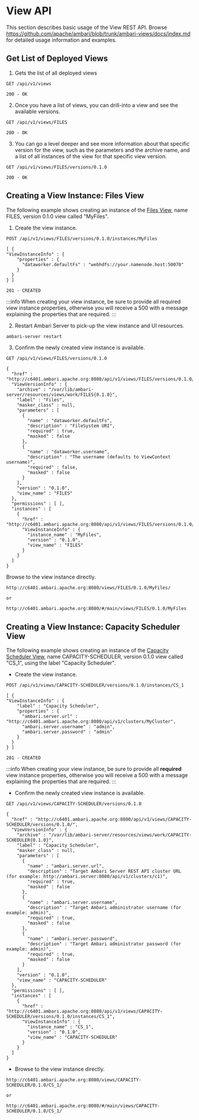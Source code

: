 # View API

This section describes basic usage of the View REST API. Browse https://github.com/apache/ambari/blob/trunk/ambari-views/docs/index.md for detailed usage information and examples.

## Get List of Deployed Views

1. Gets the list of all deployed views

```
GET /api/v1/views
 
200 - OK
```

2. Once you have a list of views, you can drill-into a view and see the available versions.

```
GET /api/v1/views/FILES
 
200 - OK
```

3. You can go a level deeper and see more information about that specific version for the view, such as the parameters and the archive name, and a list of all instances of the view for that specific view version.

```
GET /api/v1/views/FILES/versions/0.1.0
 
200 - OK
```

## Creating a View Instance: Files View

The following example shows creating an instance of the [Files View](https://github.com/apache/ambari/tree/trunk/contrib/views/files), name FILES, version 0.1.0 view called "MyFiles".

1. Create the view instance.

```
POST /api/v1/views/FILES/versions/0.1.0/instances/MyFiles
 
[ {
"ViewInstanceInfo" : {
    "properties" : {
      "dataworker.defaultFs" : "webhdfs://your.namenode.host:50070"
    }
  }
} ]
 
201 - CREATED
```

:::info
When creating your view instance, be sure to provide all required view instance properties, otherwise you will receive a 500 with a message explaining the properties that are required.
:::

2. Restart Ambari Server to pick-up the view instance and UI resources.

```bash
ambari-server restart
```

3. Confirm the newly created view instance is available.

```
GET /api/v1/views/FILES/versions/0.1.0
 
{
  "href" : "http://c6401.ambari.apache.org:8080/api/v1/views/FILES/versions/0.1.0/",
  "ViewVersionInfo" : {
    "archive" : "/var/lib/ambari-server/resources/views/work/FILES{0.1.0}",
    "label" : "Files",
    "masker_class" : null,
    "parameters" : [
      {
        "name" : "dataworker.defaultFs",
        "description" : "FileSystem URI",
        "required" : true,
        "masked" : false
      },
      {
        "name" : "dataworker.username",
        "description" : "The username (defaults to ViewContext username)",
        "required" : false,
        "masked" : false
      }
    ],
    "version" : "0.1.0",
    "view_name" : "FILES"
  },
  "permissions" : [ ],
  "instances" : [
    {
      "href" : "http://c6401.ambari.apache.org:8080/api/v1/views/FILES/versions/0.1.0/instances/MyFiles",
      "ViewInstanceInfo" : {
        "instance_name" : "MyFiles",
        "version" : "0.1.0",
        "view_name" : "FILES"
      }
    }
  ]
}
```

Browse to the view instance directly.

```
http://c6401.ambari.apache.org:8080/views/FILES/0.1.0/MyFiles/
 
or
 
http://c6401.ambari.apache.org:8080/#/main/views/FILES/0.1.0/MyFiles
```

## Creating a View Instance: Capacity Scheduler View

The following example shows creating an instance of the [Capacity Scheduler View](https://github.com/apache/ambari/tree/trunk/contrib/views/capacity-scheduler), name CAPACITY-SCHEDULER, version 0.1.0 view called "CS_1", using the label "Capacity Scheduler".

* Create the view instance.

```
POST /api/v1/views/CAPACITY-SCHEDULER/versions/0.1.0/instances/CS_1

[ {
"ViewInstanceInfo" : {
    "label" : "Capacity Scheduler",
    "properties" : {
      "ambari.server.url" : "http://c6401.ambari.apache.org:8080/api/v1/clusters/MyCluster",
      "ambari.server.username" : "admin",
      "ambari.server.password" : "admin"
    }
  }
} ]

201 - CREATED
```

:::info
When creating your view instance, be sure to provide all **required** view instance properties, otherwise you will receive a 500 with a message explaining the properties that are required.
:::

* Confirm the newly created view instance is available.

```
GET /api/v1/views/CAPACITY-SCHEDULER/versions/0.1.0

{
  "href" : "http://c6401.ambari.apache.org:8080/api/v1/views/CAPACITY-SCHEDULER/versions/0.1.0/",
  "ViewVersionInfo" : {
    "archive" : "/var/lib/ambari-server/resources/views/work/CAPACITY-SCHEDULER{0.1.0}",
    "label" : "Capacity Scheduler",
    "masker_class" : null,
    "parameters" : [
      {
        "name" : "ambari.server.url",
        "description" : "Target Ambari Server REST API cluster URL (for example: http://ambari.server:8080/api/v1/clusters/c1)",
        "required" : true,
        "masked" : false
      },
      {
        "name" : "ambari.server.username",
        "description" : "Target Ambari administrator username (for example: admin)",
        "required" : true,
        "masked" : false
      },
      {
        "name" : "ambari.server.password",
        "description" : "Target Ambari administrator password (for example: admin)",
        "required" : true,
        "masked" : false
      }
    ],
    "version" : "0.1.0",
    "view_name" : "CAPACITY-SCHEDULER"
  },
  "permissions" : [ ],
  "instances" : [
    {
      "href" : "http://c6401.ambari.apache.org:8080/api/v1/views/CAPACITY-SCHEDULER/versions/0.1.0/instances/CS_1",
      "ViewInstanceInfo" : {
        "instance_name" : "CS_1",
        "version" : "0.1.0",
        "view_name" : "CAPACITY-SCHEDULER"
      }
    }
  ]
}
```
* Browse to the view instance directly.

```
http://c6401.ambari.apache.org:8080/views/CAPACITY-SCHEDULER/0.1.0/CS_1/

or

http://c6401.ambari.apache.org:8080/#/main/views/CAPACITY-SCHEDULER/0.1.0/CS_1/
```
